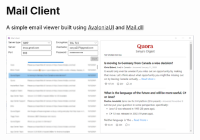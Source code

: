 # Mail Client
A simple email viewer built using [AvaloniaUI](https://avaloniaui.net) and [Mail.dll](https://www.limilabs.com/mail)

![Screenshot](screenshot.png?raw=true "Screenshot")
